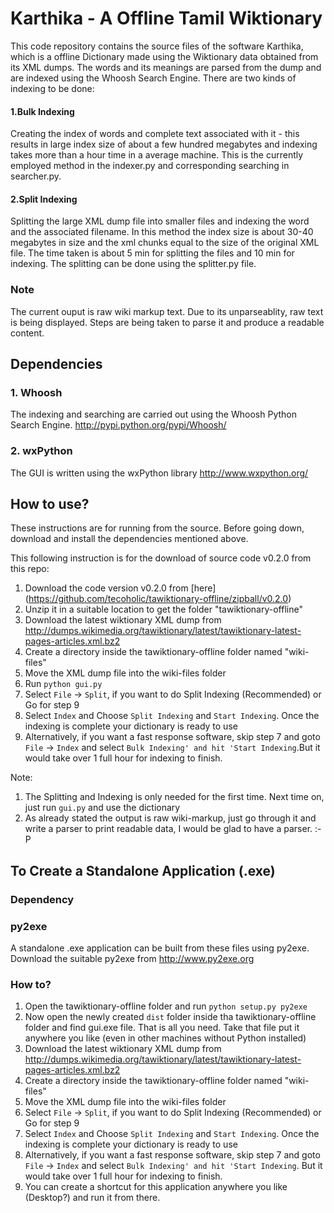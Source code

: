 # Karthika - A Offline Tamil Wiktionary
This code repository contains the source files of the software Karthika, which is a offline
Dictionary made using the Wiktionary data obtained from its XML dumps. The words and its meanings
are parsed from the dump and are indexed using the Whoosh Search Engine. There are two kinds of indexing to be done:
#### 1.Bulk Indexing
Creating the index of words and complete text associated with it - this results in large index size
of about a few hundred megabytes and indexing takes more than a hour time in a average machine. 
This is the currently employed method in the indexer.py and corresponding searching in searcher.py.

#### 2.Split Indexing
Splitting the large XML dump file into smaller files and indexing the word and the associated filename. In this method the index size is about 30-40 megabytes in size and the xml chunks equal to the size of the original XML file. The time taken is about 5 min for splitting the files and 10 min for indexing. The splitting can be done using the splitter.py file.

### Note
The current ouput is raw wiki markup text. Due to its unparseablity, raw text is being displayed. Steps are being taken to parse it and produce a readable content.

## Dependencies
### 1. Whoosh
The indexing and searching are carried out using the Whoosh Python Search Engine.
http://pypi.python.org/pypi/Whoosh/

### 2. wxPython
The GUI is written using the wxPython library
http://www.wxpython.org/

## How to use?
These instructions are for running from the source.
Before going down, download and install the dependencies mentioned above.

This following instruction is for the download of source code v0.2.0 from this repo:

1. Download the code version v0.2.0 from [here] (https://github.com/tecoholic/tawiktionary-offline/zipball/v0.2.0)
2. Unzip it in a suitable location to get the folder "tawiktionary-offline"
3. Download the latest wiktionary XML dump from http://dumps.wikimedia.org/tawiktionary/latest/tawiktionary-latest-pages-articles.xml.bz2
4. Create a directory inside the tawiktionary-offline folder named "wiki-files"
5. Move the XML dump file into the wiki-files folder
6. Run `python gui.py`
7. Select `File` -> `Split`, if you want to do Split Indexing (Recommended) or Go for step 9
8. Select `Index` and Choose `Split Indexing` and `Start Indexing`. Once the indexing is complete your dictionary is ready to use
9. Alternatively, if you want a fast response software, skip step 7 and goto `File` -> `Index` and select `Bulk Indexing' and hit 'Start Indexing`.But it would take over 1 full hour for indexing to finish.

Note:

1. The Splitting and Indexing is only needed for the first time. Next time on, just run `gui.py` and use the dictionary
2. As already stated the output is raw wiki-markup, just go through it and write a parser to print readable data, I would be glad to have a parser. :-P

## To Create a Standalone Application (.exe)
### Dependency
### py2exe
A standalone .exe application can be built from these files using py2exe. Download the suitable py2exe from http://www.py2exe.org

### How to?

1. Open the tawiktionary-offline folder and run `python setup.py py2exe`
2. Now open the newly created `dist` folder inside tha tawiktionary-offline folder and find gui.exe file. That is all you need. Take that file put it anywhere you like (even in other machines without Python installed)
3. Download the latest wiktionary XML dump from http://dumps.wikimedia.org/tawiktionary/latest/tawiktionary-latest-pages-articles.xml.bz2
4. Create a directory inside the tawiktionary-offline folder named "wiki-files"
5. Move the XML dump file into the wiki-files folder
6. Select `File` -> `Split`, if you want to do Split Indexing (Recommended) or Go for step 9
7. Select `Index` and Choose `Split Indexing` and `Start Indexing`. Once the indexing is complete your dictionary is ready to use
8. Alternatively, if you want a fast response software, skip step 7 and goto `File` -> `Index` and select `Bulk Indexing' and hit 'Start Indexing`. But it would take over 1 full hour for indexing to finish.
9. You can create a shortcut for this application anywhere you like (Desktop?) and run it from there.
